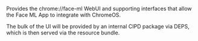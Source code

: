 Provides the chrome://face-ml WebUI and supporting interfaces that allow the
Face ML App to integrate with ChromeOS.

The bulk of the UI will be provided by an internal CIPD package via DEPS, which
is then served via the resource bundle.

